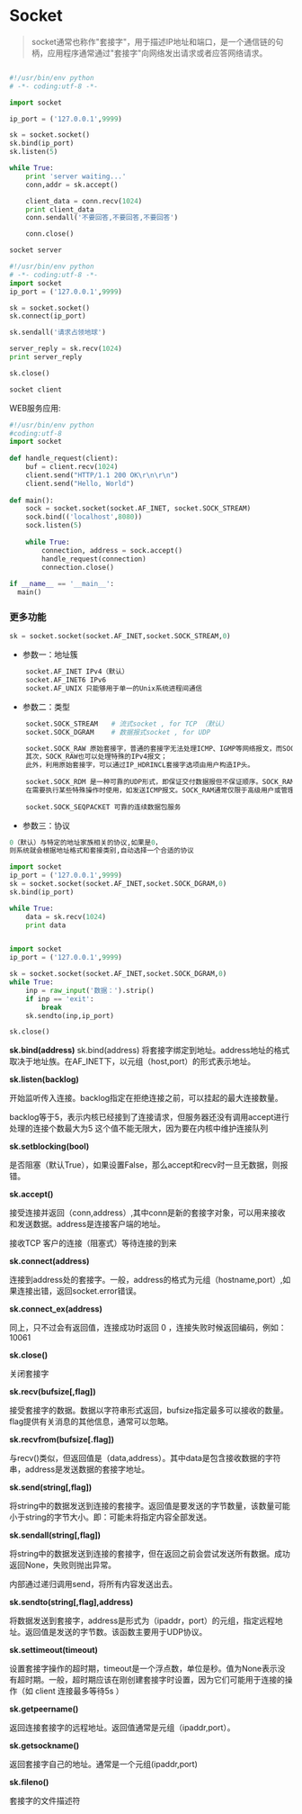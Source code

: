 # Socket

> socket通常也称作"套接字"，用于描述IP地址和端口，是一个通信链的句柄，应用程序通常通过"套接字"向网络发出请求或者应答网络请求。

```python

#!/usr/bin/env python
# -*- coding:utf-8 -*-

import socket

ip_port = ('127.0.0.1',9999)

sk = socket.socket()
sk.bind(ip_port)
sk.listen(5)

while True:
    print 'server waiting...'
    conn,addr = sk.accept()

    client_data = conn.recv(1024)
    print client_data
    conn.sendall('不要回答,不要回答,不要回答')

    conn.close()

socket server
```
```python
#!/usr/bin/env python
# -*- coding:utf-8 -*-
import socket
ip_port = ('127.0.0.1',9999)

sk = socket.socket()
sk.connect(ip_port)

sk.sendall('请求占领地球')

server_reply = sk.recv(1024)
print server_reply

sk.close()

socket client
```

WEB服务应用:

```python
#!/usr/bin/env python
#coding:utf-8
import socket
 
def handle_request(client):
    buf = client.recv(1024)
    client.send("HTTP/1.1 200 OK\r\n\r\n")
    client.send("Hello, World")
 
def main():
    sock = socket.socket(socket.AF_INET, socket.SOCK_STREAM)
    sock.bind(('localhost',8080))
    sock.listen(5)
 
    while True:
        connection, address = sock.accept()
        handle_request(connection)
        connection.close()
 
if __name__ == '__main__':
  main()

```


### 更多功能

```python
sk = socket.socket(socket.AF_INET,socket.SOCK_STREAM,0)
```

* 参数一：地址簇
```python
    socket.AF_INET IPv4（默认）
    socket.AF_INET6 IPv6
    socket.AF_UNIX 只能够用于单一的Unix系统进程间通信
```

* 参数二：类型

```python
    socket.SOCK_STREAM　　# 流式socket , for TCP （默认）
    socket.SOCK_DGRAM　　 # 数据报式socket , for UDP

    socket.SOCK_RAW 原始套接字，普通的套接字无法处理ICMP、IGMP等网络报文，而SOCK_RAW可以；
    其次，SOCK_RAW也可以处理特殊的IPv4报文；
    此外，利用原始套接字，可以通过IP_HDRINCL套接字选项由用户构造IP头。
    
    socket.SOCK_RDM 是一种可靠的UDP形式，即保证交付数据报但不保证顺序。SOCK_RAM用来提供对原始协议的低级访问，
    在需要执行某些特殊操作时使用，如发送ICMP报文。SOCK_RAM通常仅限于高级用户或管理员运行的程序使用。
    
    socket.SOCK_SEQPACKET 可靠的连续数据包服务

```

* 参数三：协议
```python
0（默认）与特定的地址家族相关的协议,如果是0，
则系统就会根据地址格式和套接类别,自动选择一个合适的协议
```

```python
import socket
ip_port = ('127.0.0.1',9999)
sk = socket.socket(socket.AF_INET,socket.SOCK_DGRAM,0)
sk.bind(ip_port)

while True:
    data = sk.recv(1024)
    print data


import socket
ip_port = ('127.0.0.1',9999)

sk = socket.socket(socket.AF_INET,socket.SOCK_DGRAM,0)
while True:
    inp = raw_input('数据：').strip()
    if inp == 'exit':
        break
    sk.sendto(inp,ip_port)

sk.close()
```

**sk.bind(address)**
sk.bind(address) 将套接字绑定到地址。address地址的格式取决于地址族。在AF_INET下，以元组（host,port）的形式表示地址。

**sk.listen(backlog)**


开始监听传入连接。backlog指定在拒绝连接之前，可以挂起的最大连接数量。

backlog等于5，表示内核已经接到了连接请求，但服务器还没有调用accept进行处理的连接个数最大为5
这个值不能无限大，因为要在内核中维护连接队列

**sk.setblocking(bool)**

是否阻塞（默认True），如果设置False，那么accept和recv时一旦无数据，则报错。

**sk.accept()**

接受连接并返回（conn,address）,其中conn是新的套接字对象，可以用来接收和发送数据。address是连接客户端的地址。

接收TCP 客户的连接（阻塞式）等待连接的到来

**sk.connect(address)**

连接到address处的套接字。一般，address的格式为元组（hostname,port）,如果连接出错，返回socket.error错误。

**sk.connect_ex(address)**

同上，只不过会有返回值，连接成功时返回 0 ，连接失败时候返回编码，例如：10061

**sk.close()**

关闭套接字

**sk.recv(bufsize[,flag])**

接受套接字的数据。数据以字符串形式返回，bufsize指定最多可以接收的数量。flag提供有关消息的其他信息，通常可以忽略。

**sk.recvfrom(bufsize[.flag])**

与recv()类似，但返回值是（data,address）。其中data是包含接收数据的字符串，address是发送数据的套接字地址。

**sk.send(string[,flag])**

将string中的数据发送到连接的套接字。返回值是要发送的字节数量，该数量可能小于string的字节大小。即：可能未将指定内容全部发送。

**sk.sendall(string[,flag])**

将string中的数据发送到连接的套接字，但在返回之前会尝试发送所有数据。成功返回None，失败则抛出异常。

内部通过递归调用send，将所有内容发送出去。

**sk.sendto(string[,flag],address)**

将数据发送到套接字，address是形式为（ipaddr，port）的元组，指定远程地址。返回值是发送的字节数。该函数主要用于UDP协议。

**sk.settimeout(timeout)**

设置套接字操作的超时期，timeout是一个浮点数，单位是秒。值为None表示没有超时期。一般，超时期应该在刚创建套接字时设置，因为它们可能用于连接的操作（如 client 连接最多等待5s ）

**sk.getpeername()**

返回连接套接字的远程地址。返回值通常是元组（ipaddr,port）。

**sk.getsockname()**

返回套接字自己的地址。通常是一个元组(ipaddr,port)

**sk.fileno()**

套接字的文件描述符